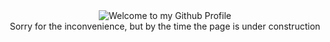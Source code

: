 <div align="center">
    <img src="https://i.stack.imgur.com/tM18j.gif" style="max-width: 100%;" alt="Welcome to my Github Profile" />
    <br />
    Sorry for the inconvenience, but by the time the page is under construction
</div>
